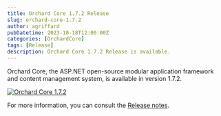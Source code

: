 ```yaml
---
title: Orchard Core 1.7.2 Release
slug: orchard-core-1.7.2
author: agriffard
pubDatetime: 2023-10-18T12:00:00Z
categories: [OrchardCore]
tags: [Release]
description: Orchard Core 1.7.2 Release is available.
---
```


Orchard Core, the ASP.NET open-source modular application framework and content management system, is available in version 1.7.2.

[![Orchard Core 1.7.2](https://opengraph.githubassets.com/77b3405884e8d8ed198fc44b37492e8a1de675d7fb93ede589e844ff98257647/OrchardCMS/OrchardCore/releases/tag/v1.7.2)](https://github.com/OrchardCMS/OrchardCore/releases/tag/v1.7.2)

For more information, you can consult the [Release notes](https://docs.orchardcore.net/en/latest/docs/releases/1.7.2/).
